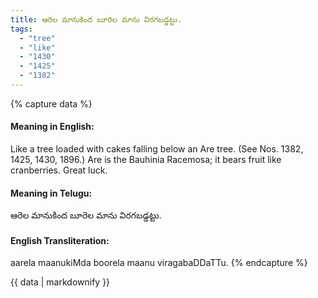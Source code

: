 ```yaml
---
title: ఆరెల మానుకింద బూరెల మాను విరగబడ్డట్టు.
tags:
  - "tree"
  - "like"
  - "1430"
  - "1425"
  - "1382"
---
```


{% capture data %}
#### Meaning in English:
Like a tree loaded with cakes falling below an Are tree.
(See Nos. 1382, 1425, 1430, 1896.)
Are is the Bauhinia Racemosa; it bears fruit like cranberries.
Great luck.

#### Meaning in Telugu:
ఆరెల మానుకింద బూరెల మాను విరగబడ్డట్టు.

#### English Transliteration:
aarela maanukiMda boorela maanu viragabaDDaTTu.
{% endcapture %}

{{ data | markdownify }}

